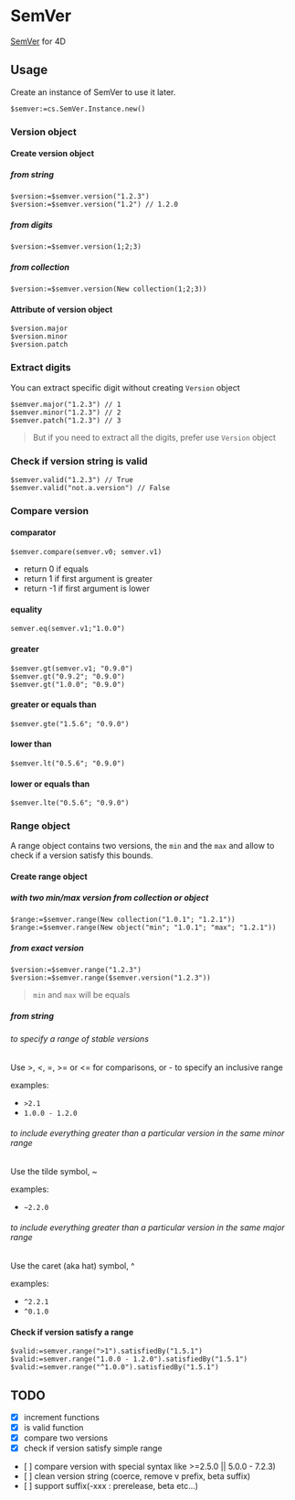 # SemVer

[SemVer](https://semver.org/) for 4D

## Usage

Create an instance of SemVer to use it later.

```4d
$semver:=cs.SemVer.Instance.new()
```

### Version object

#### Create version object

##### from string

```4d
$version:=$semver.version("1.2.3")
$version:=$semver.version("1.2") // 1.2.0
```

##### from digits

```4d
$version:=$semver.version(1;2;3)
```

##### from collection

```4d
$version:=$semver.version(New collection(1;2;3))
```

#### Attribute of version object

```4d
$version.major
$version.minor
$version.patch
```

### Extract digits

You can extract specific digit without creating `Version` object

```4d
$semver.major("1.2.3") // 1
$semver.minor("1.2.3") // 2
$semver.patch("1.2.3") // 3
```

> But if you need to extract all the digits, prefer use `Version` object

### Check if version string is valid

```4d
$semver.valid("1.2.3") // True
$semver.valid("not.a.version") // False
```

### Compare version

#### comparator

```4d
$semver.compare(semver.v0; semver.v1)
```

- return 0 if equals
- return 1 if first argument is greater
- return -1 if first argument is lower

#### equality

```4d
semver.eq(semver.v1;"1.0.0")
```

#### greater

```4d
$semver.gt(semver.v1; "0.9.0")
$semver.gt("0.9.2"; "0.9.0")
$semver.gt("1.0.0"; "0.9.0")
```

#### greater or equals than

```4d
$semver.gte("1.5.6"; "0.9.0")
```

#### lower than

```4d
$semver.lt("0.5.6"; "0.9.0")
```

#### lower or equals than

```4d
$semver.lte("0.5.6"; "0.9.0")
```

### Range object

A range object contains two versions, the `min` and the `max` and allow to check if a version satisfy this bounds.

#### Create range object

##### with two min/max version from collection or object

```4d
$range:=$semver.range(New collection("1.0.1"; "1.2.1"))
$range:=$semver.range(New object("min"; "1.0.1"; "max"; "1.2.1"))
```

##### from exact version

```4d
$version:=$semver.range("1.2.3")
$version:=$semver.range($semver.version("1.2.3"))
```

> `min` and `max` will be equals

##### from string

###### to specify a range of stable versions

Use >, <, =, >= or <= for comparisons, or - to specify an inclusive range

examples:

- `>2.1`
- `1.0.0 - 1.2.0`

###### to include everything greater than a particular version in the same minor range

Use the tilde symbol, ~

examples:

- `~2.2.0`

###### to include everything greater than a particular version in the same major range

Use the caret (aka hat) symbol, ^

examples:

- `^2.2.1`
- `^0.1.0`

#### Check if version satisfy a range

```4d
$valid:=semver.range(">1").satisfiedBy("1.5.1")
$valid:=semver.range("1.0.0 - 1.2.0").satisfiedBy("1.5.1")
$valid:=semver.range("^1.0.0").satisfiedBy("1.5.1")
```

## TODO

- [x] increment functions
- [x] is valid function
- [x] compare two versions
- [x] check if version satisfy simple range
- [ ] compare version with special syntax like >=2.5.0 || 5.0.0 - 7.2.3)
- [ ] clean version string (coerce, remove v prefix, beta suffix)
- [ ] support suffix(-xxx : prerelease, beta etc...)
